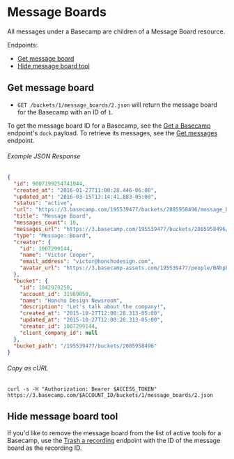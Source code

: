 Message Boards
==============

All messages under a Basecamp are children of a Message Board resource.

Endpoints:

- [Get message board](#get-message-board)
- [Hide message board tool](#hide-message-board)


Get message board
-----------------

* `GET /buckets/1/message_boards/2.json` will return the message board for the Basecamp with an ID of `1`.

To get the message board ID for a Basecamp, see the [Get a Basecamp][1] endpoint's `dock` payload. To retrieve its messages, see the [Get messages][2] endpoint.

###### Example JSON Response

``` json
{
  "id": 9007199254741044,
  "created_at": "2016-01-27T11:00:28.446-06:00",
  "updated_at": "2016-03-15T13:14:41.883-05:00",
  "status": "active",
  "url": "https://3.basecamp.com/195539477/buckets/2085958496/message_boards/9007199254741044",
  "title": "Message Board",
  "messages_count": 16,
  "messages_url": "https://3.basecamp.com/195539477/buckets/2085958496/message_boards/9007199254741044/messages.json",
  "type": "Message::Board",
  "creator": {
    "id": 1007299144,
    "name": "Victor Cooper",
    "email_address": "victor@honchodesign.com",
    "avatar_url": "https://3.basecamp-assets.com/195539477/people/BAhpBEgqCjw=--8266bb0507508f3d46050d57b65924d5e2a005f3/avatar-64-x4"
  },
  "bucket": {
    "id": 1042979250,
    "account_id": 31989850,
    "name": "Honcho Design Newsroom",
    "description": "Let's talk about the company!",
    "created_at": "2015-10-27T12:00:28.313-05:00",
    "updated_at": "2015-10-27T12:00:28.313-05:00",
    "creator_id": 1007299144,
    "client_company_id": null
  },
  "bucket_path": "/195539477/buckets/2085958496"
}
```

###### Copy as cURL

``` shell
curl -s -H "Authorization: Bearer $ACCESS_TOKEN" https://3.basecamp.com/$ACCOUNT_ID/buckets/1/message_boards/2.json
```


Hide message board tool
-----------------------

If you'd like to remove the message board from the list of active tools for a Basecamp, use the [Trash a recording][3] endpoint with the ID of the message board as the recording ID.


[1]: https://github.com/basecamp/bc3-api/blob/master/sections/basecamps.md#get-a-basecamp
[2]: https://github.com/basecamp/bc3-api/blob/master/sections/messages.md#get-messages
[3]: https://github.com/basecamp/bc3-api/blob/master/sections/recordings.md#trash-a-recording
